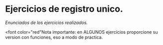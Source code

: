 # Ejercicios de registro unico.
*Enunciados de los ejercicios realizados.*

<font color="red"</font>Nota importante: en ALGUNOS ejercicios proporcione su version con funciones, eso a modo de practica.</font> 
